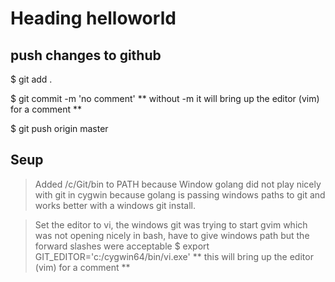 # Heading helloworld


## push changes to github

$ git add . 

$ git commit -m 'no comment'
** without -m it will bring up the editor (vim) for a comment **

$ git push origin master


## Seup

> Added /c/Git/bin to PATH because Window golang did not play nicely with git in cygwin because golang is passing windows paths to git and works better with a windows git install.

> Set the editor to vi, the windows git was trying to start gvim which was not opening nicely in bash, have to give windows path but the forward slashes were acceptable
$ export GIT_EDITOR='c:/cygwin64/bin/vi.exe'
** this will bring up the editor (vim) for a comment **